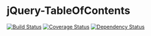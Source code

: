 # jQuery-TableOfContents
[![Build Status](https://travis-ci.org/jongha/jquery-tableofcontents.png?branch=master)](https://travis-ci.org/jongha/jquery-tableofcontents)
[![Coverage Status](https://coveralls.io/repos/jongha/jquery-tableofcontents/badge.png)](https://coveralls.io/r/jongha/jquery-tableofcontents)
[![Dependency Status](https://gemnasium.com/jongha/jquery-tableofcontents.png)](https://gemnasium.com/jongha/jquery-tableofcontents)


